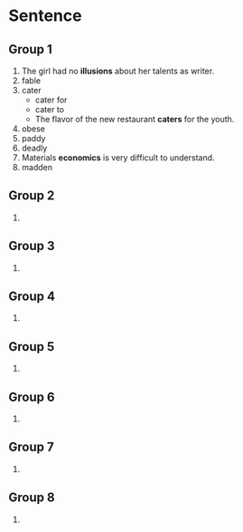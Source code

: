 # Sentence

## Group 1

1. The girl had no **illusions** about her talents as writer.
2. fable
3. cater
   - cater for
   - cater to
   - The flavor of the new restaurant **caters** for the youth.
4. obese
5. paddy
6. deadly
7. Materials **economics** is very difficult to understand.
8. madden

## Group 2

1. 

## Group 3

1. 

## Group 4

1. 

## Group 5

1. 

## Group 6

1. 

## Group 7

1. 

## Group 8

1. 
